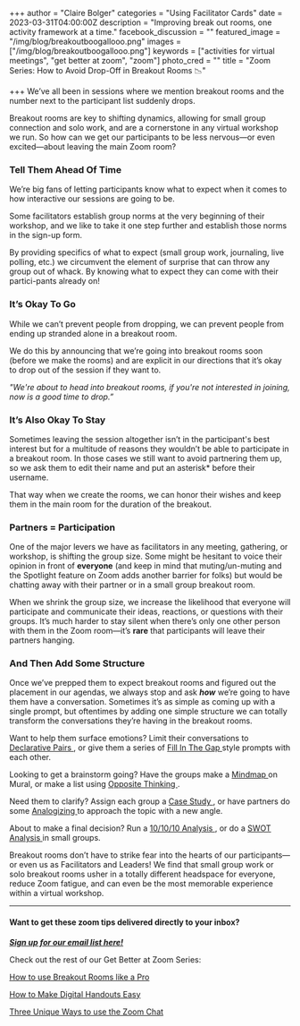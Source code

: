 +++
author = "Claire Bolger"
categories = "Using Facilitator Cards"
date = 2023-03-31T04:00:00Z
description = "Improving break out rooms, one activity framework at a time."
facebook_discussion = ""
featured_image = "/img/blog/breakoutboogallooo.png"
images = ["/img/blog/breakoutboogallooo.png"]
keywords = ["activities for virtual meetings", "get better at zoom", "zoom"]
photo_cred = ""
title = "Zoom Series: How to Avoid Drop-Off in Breakout Rooms 📉"

+++
We’ve all been in sessions where we mention breakout rooms and the number next to the participant list suddenly drops.

Breakout rooms are key to shifting dynamics, allowing for small group connection and solo work, and are a cornerstone in any virtual workshop we run. So how can we get our participants to be less nervous—or even excited—about leaving the main Zoom room?

### Tell Them Ahead Of Time

We’re big fans of letting participants know what to expect when it comes to how interactive our sessions are going to be.

Some facilitators establish group norms at the very beginning of their workshop, and we like to take it one step further and establish those norms in the sign-up form.

By providing specifics of what to expect (small group work, journaling, live polling, etc.) we circumvent the element of surprise that can throw any group out of whack. By knowing what to expect they can come with their partici-pants already on!

### It’s Okay To Go

While we can’t prevent people from dropping, we can prevent people from ending up stranded alone in a breakout room.

We do this by announcing that we’re going into breakout rooms soon (before we make the rooms) and are explicit in our directions that it’s okay to drop out of the session if they want to.

_"We're about to head into breakout rooms, if you're not interested in joining, now is a good time to drop.”_

### It’s Also Okay To Stay

Sometimes leaving the session altogether isn’t in the participant's best interest but for a multitude of reasons they wouldn’t be able to participate in a breakout room. In those cases we still want to avoid partnering them up, so we ask them to edit their name and put an asterisk* before their username.

That way when we create the rooms, we can honor their wishes and keep them in the main room for the duration of the breakout.

### Partners = Participation

One of the major levers we have as facilitators in any meeting, gathering, or workshop, is shifting the group size. Some might be hesitant to voice their opinion in front of **everyone** (and keep in mind that muting/un-muting and the Spotlight feature on Zoom adds another barrier for folks) but would be chatting away with their partner or in a small group breakout room.

When we shrink the group size, we increase the likelihood that everyone will participate and communicate their ideas, reactions, or questions with their groups. It’s much harder to stay silent when there’s only one other person with them in the Zoom room—it’s **rare** that participants will leave their partners hanging.

### And Then Add Some Structure

Once we’ve prepped them to expect breakout rooms and figured out the placement in our agendas, we always stop and ask **_how_** we’re going to have them have a conversation. Sometimes it’s as simple as coming up with a single prompt, but oftentimes by adding one simple structure we can totally transform the conversations they’re having in the breakout rooms.

Want to help them surface emotions? Limit their conversations to [Declarative Pairs ](https://www.facilitator.cards/cards/declarative-pairs/), or give them a series of [Fill In The Gap ](https://www.facilitator.cards/cards/fill-in-the-gap/)style prompts with each other.

Looking to get a brainstorm going? Have the groups make a [Mindmap ](https://www.facilitator.cards/cards/mindmapping/)on Mural, or make a list using [Opposite Thinking ](https://www.facilitator.cards/cards/opposite-thinking/).

Need them to clarify? Assign each group a [Case Study ](https://www.facilitator.cards/cards/case-studies/), or have partners do some [Analogizing ](https://www.facilitator.cards/cards/analogizing/)to approach the topic with a new angle.

About to make a final decision? Run a [10/10/10 Analysis ](https://www.facilitator.cards/cards/101010-analysis/), or do a [SWOT Analysis ](https://www.facilitator.cards/cards/swot-analysis/)in small groups.

Breakout rooms don’t have to strike fear into the hearts of our participants—or even us as Facilitators and Leaders! We find that small group work or solo breakout rooms usher in a totally different headspace for everyone, reduce Zoom fatigue, and can even be the most memorable experience within a virtual workshop.

***

#### Want to get these zoom tips delivered directly to your inbox?

[**_Sign up for our email list here!_**](https://facilitatorcards.ck.page/6e80ec00fe "Sign up for our email list here!")

Check out the rest of our Get Better at Zoom Series:

[How to use Breakout Rooms like a Pro](https://www.facilitator.cards/blog/zoom-series-how-to-use-breakout-rooms-like-a-pro/)

[How to Make Digital Handouts Easy](https://www.facilitator.cards/blog/how-to-make-digital-handouts-easy/)

[Three Unique Ways to use the Zoom Chat ](https://www.facilitator.cards/blog/three-unique-ways-to-use-the-zoom-chat/)